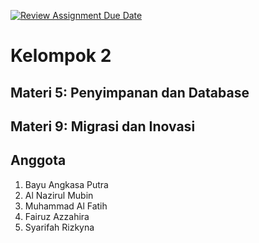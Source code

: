 [![Review Assignment Due Date](https://classroom.github.com/assets/deadline-readme-button-24ddc0f5d75046c5622901739e7c5dd533143b0c8e959d652212380cedb1ea36.svg)](https://classroom.github.com/a/zpuF8vpS)
# Kelompok 2
## Materi 5: Penyimpanan dan Database
## Materi 9: Migrasi dan Inovasi
## Anggota
1. Bayu Angkasa Putra
2. Al Nazirul Mubin
3. Muhammad Al Fatih
4. ⁠Fairuz Azzahira
5. ⁠Syarifah Rizkyna
